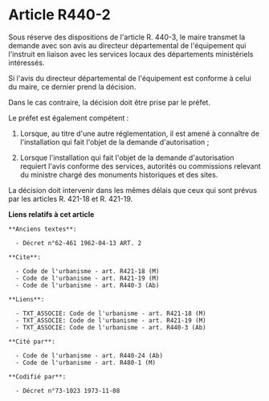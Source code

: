 # Article R440-2

Sous réserve des dispositions de l'article R. 440-3, le maire transmet la demande avec son avis au directeur départemental de
l'équipement qui l'instruit en liaison avec les services locaux des départements ministériels intéressés.

Si l'avis du directeur départemental de l'équipement est conforme à celui du maire, ce dernier prend la décision.

Dans le cas contraire, la décision doit être prise par le préfet.

Le préfet est également compétent :

1. Lorsque, au titre d'une autre réglementation, il est amené à connaître de l'installation qui fait l'objet de la demande
d'autorisation ;

2. Lorsque l'installation qui fait l'objet de la demande d'autorisation requiert l'avis conforme des services, autorités ou
commissions relevant du ministre chargé des monuments historiques et des sites.

La décision doit intervenir dans les mêmes délais que ceux qui sont prévus par les articles R. 421-18 et R. 421-19.

**Liens relatifs à cet article**

	**Anciens textes**:

	  - Décret n°62-461 1962-04-13 ART. 2

	**Cite**:

	  - Code de l'urbanisme - art. R421-18 (M)
	  - Code de l'urbanisme - art. R421-19 (M)
	  - Code de l'urbanisme - art. R440-3 (Ab)

	**Liens**:

	  - TXT_ASSOCIE: Code de l'urbanisme - art. R421-18 (M)
	  - TXT_ASSOCIE: Code de l'urbanisme - art. R421-19 (M)
	  - TXT_ASSOCIE: Code de l'urbanisme - art. R440-3 (Ab)

	**Cité par**:

	  - Code de l'urbanisme - art. R440-24 (Ab)
	  - Code de l'urbanisme - art. R480-1 (M)

	**Codifié par**:

	  - Décret n°73-1023 1973-11-08
